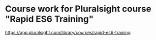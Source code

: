# Course work for Pluralsight course "Rapid ES6 Training"

https://app.pluralsight.com/library/courses/rapid-es6-training

